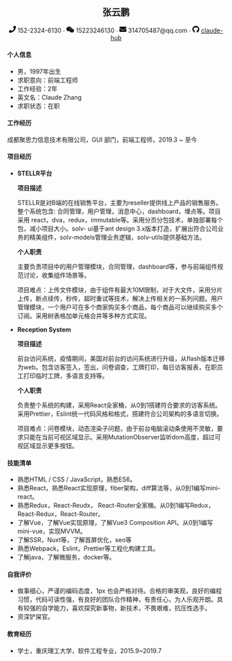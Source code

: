  <center>
	 <h2>张云鹏 </h2> 
     <div>
         <span>
             <img src="assets/phone-solid.svg" width="16px">
             152-2324-6130
         </span>
         ·
         <span>
             <img src="assets/weixin.svg" width="18px">
             15223246130
         </span>
         ·
         <span>
             <img src="assets/envelope-solid.svg" width="16px">
             314705487@qq.com
         </span>
         ·
         <span>
             <img src="assets/github-brands.svg" width="16px">
             <a href="https://github.com/claude-hub">claude-hub</a>
         </span>
     </div>
 </center>


 ####  个人信息

 - 男，1997年出生
 - 求职意向：前端工程师
 - 工作经验：2年
 - 英文名：Claude Zhang
 - 求职状态：在职

#### 工作经历

成都聚思力信息技术有限公司，GUI 部门，前端工程师，2019.3 ~ 至今

#### 项目经历

- **STELLR平台**

  **项目描述**

  STELLR是对B端的在线销售平台，主要为reseller提供线上产品的销售服务。整个系统包含: 合同管理，用户管理，消息中心，dashboard，埋点等。项目采用 react，dva，redux，immutable等。采用分页分包技术，单独部署每个包，减小项目大小。solv- ui基于ant design 3.x版本打造，扩展出符合公司业务的精美组件，solv-models管理业务逻辑，solv-utils提供基础方法。

  **个人职责**

  主要负责项目中的用户管理模块，合同管理，dashboard等，参与前端组件规范讨论，收集组件场景等。

  项目难点：上传文件模块，由于组件有最大10M限制，对于大文件，采用分片上传，断点续传，秒传，超时重试等技术，解决上传相关的一系列问题。用户管理模块，一个用户可在多个商家购买多个商品，每个商品可以继续购买多个订阅。采用树表格加单元格合并等多种方式实现。

- **Reception  System**

  **项目描述**

  前台访问系统，疫情期间，美国对前台的访问系统进行升级，从flash版本迁移为web。包含访客签入，签出，问卷调查，工牌打印，每日访客报表，在职员工打印临时工牌，多语言支持等。

  **个人职责**

  负责整个系统的构建，采用React全家桶，从0到1搭建符合要求的访客系统。采用Prettier，Eslint统一代码风格和格式，搭建符合公司架构的多语言切换。
  
  项目难点：问卷模块，动态渲染子问题，由于前台电脑滚动条使用不灵敏，要求只能在当前可视区域显示。采用MutationObserver监听dom高度，超过可视区域显示更多按钮。

#### 技能清单

- 熟悉HTML / CSS / JavaScript，熟悉ES6。
- 熟悉React，熟悉React实现原理，fiber架构，diff算法等，从0到1编写mini-react。
- 熟悉Redux，React-Reudx， React-Router全家桶。从0到1编写Redux，React-Redux，React-Router。
- 了解Vue，了解Vue实现原理，了解Vue3 Composition API。从0到1编写mini-vue，实现MVVM。
- 了解SSR，Nuxt等，了解首屏优化，seo等
- 熟悉Webpack，Eslint，Prettier等工程化构建工具。
- 了解java，了解微服务，docker等。

#### 自我评价

- 做事细心，严谨的编码态度，1px 也会严格对待。合格的审美观，良好的编程习惯，代码可读性强，有良好的团队合作精神，有责任心，为人乐观开朗。具有较强的自学能力，喜欢探究新事物，新技术，不畏艰难，抗压性选手。
- 资深铲屎官。

#### 教育经历

- 学士，重庆理工大学，软件工程专业，2015.9~2019.7